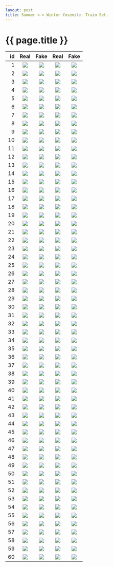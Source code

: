 ```yaml
---
layout: post
title: Summer <-> Winter Yosemite. Train Set.
---
```

{{ page.title }}
================

| id | Real | Fake | Real | Fake |
|---:|:---------:|:----------:|:----------:|:----------:|
| 1 | ![]({{site.baseurl}}/images/yosemite-supplemental/train/real_A/2014-07-30-22:20:53.jpg) | ![]({{site.baseurl}}/images/yosemite-supplemental/train/fake_B/2014-07-30-22:20:53.jpg) |![]({{site.baseurl}}/images/yosemite-supplemental/train/real_B/2014-07-30-22:20:53.jpg) |![]({{site.baseurl}}/images/yosemite-supplemental/train/fake_A/2014-07-30-22:20:53.jpg) | 
| 2 | ![]({{site.baseurl}}/images/yosemite-supplemental/train/real_A/2011-06-14-11:10:27.jpg) | ![]({{site.baseurl}}/images/yosemite-supplemental/train/fake_B/2011-06-14-11:10:27.jpg) |![]({{site.baseurl}}/images/yosemite-supplemental/train/real_B/2011-06-14-11:10:27.jpg) |![]({{site.baseurl}}/images/yosemite-supplemental/train/fake_A/2011-06-14-11:10:27.jpg) | 
| 3 | ![]({{site.baseurl}}/images/yosemite-supplemental/train/real_A/2011-07-07-15:37:22.jpg) | ![]({{site.baseurl}}/images/yosemite-supplemental/train/fake_B/2011-07-07-15:37:22.jpg) |![]({{site.baseurl}}/images/yosemite-supplemental/train/real_B/2011-07-07-15:37:22.jpg) |![]({{site.baseurl}}/images/yosemite-supplemental/train/fake_A/2011-07-07-15:37:22.jpg) | 
| 4 | ![]({{site.baseurl}}/images/yosemite-supplemental/train/real_A/2014-06-10-09:11:47.jpg) | ![]({{site.baseurl}}/images/yosemite-supplemental/train/fake_B/2014-06-10-09:11:47.jpg) |![]({{site.baseurl}}/images/yosemite-supplemental/train/real_B/2014-06-10-09:11:47.jpg) |![]({{site.baseurl}}/images/yosemite-supplemental/train/fake_A/2014-06-10-09:11:47.jpg) | 
| 5 | ![]({{site.baseurl}}/images/yosemite-supplemental/train/real_A/2012-08-10-18:34:09.jpg) | ![]({{site.baseurl}}/images/yosemite-supplemental/train/fake_B/2012-08-10-18:34:09.jpg) |![]({{site.baseurl}}/images/yosemite-supplemental/train/real_B/2012-08-10-18:34:09.jpg) |![]({{site.baseurl}}/images/yosemite-supplemental/train/fake_A/2012-08-10-18:34:09.jpg) | 
| 6 | ![]({{site.baseurl}}/images/yosemite-supplemental/train/real_A/2016-06-21-15:46:49.jpg) | ![]({{site.baseurl}}/images/yosemite-supplemental/train/fake_B/2016-06-21-15:46:49.jpg) |![]({{site.baseurl}}/images/yosemite-supplemental/train/real_B/2016-06-21-15:46:49.jpg) |![]({{site.baseurl}}/images/yosemite-supplemental/train/fake_A/2016-06-21-15:46:49.jpg) | 
| 7 | ![]({{site.baseurl}}/images/yosemite-supplemental/train/real_A/2015-08-14-10:29:18.jpg) | ![]({{site.baseurl}}/images/yosemite-supplemental/train/fake_B/2015-08-14-10:29:18.jpg) |![]({{site.baseurl}}/images/yosemite-supplemental/train/real_B/2015-08-14-10:29:18.jpg) |![]({{site.baseurl}}/images/yosemite-supplemental/train/fake_A/2015-08-14-10:29:18.jpg) | 
| 8 | ![]({{site.baseurl}}/images/yosemite-supplemental/train/real_A/2011-07-08-11:22:29.jpg) | ![]({{site.baseurl}}/images/yosemite-supplemental/train/fake_B/2011-07-08-11:22:29.jpg) |![]({{site.baseurl}}/images/yosemite-supplemental/train/real_B/2011-07-08-11:22:29.jpg) |![]({{site.baseurl}}/images/yosemite-supplemental/train/fake_A/2011-07-08-11:22:29.jpg) | 
| 9 | ![]({{site.baseurl}}/images/yosemite-supplemental/train/real_A/2013-07-19-17:13:59.jpg) | ![]({{site.baseurl}}/images/yosemite-supplemental/train/fake_B/2013-07-19-17:13:59.jpg) |![]({{site.baseurl}}/images/yosemite-supplemental/train/real_B/2013-07-19-17:13:59.jpg) |![]({{site.baseurl}}/images/yosemite-supplemental/train/fake_A/2013-07-19-17:13:59.jpg) | 
| 10 | ![]({{site.baseurl}}/images/yosemite-supplemental/train/real_A/2011-08-18-21:52:09.jpg) | ![]({{site.baseurl}}/images/yosemite-supplemental/train/fake_B/2011-08-18-21:52:09.jpg) |![]({{site.baseurl}}/images/yosemite-supplemental/train/real_B/2011-08-18-21:52:09.jpg) |![]({{site.baseurl}}/images/yosemite-supplemental/train/fake_A/2011-08-18-21:52:09.jpg) | 
| 11 | ![]({{site.baseurl}}/images/yosemite-supplemental/train/real_A/2014-08-12-20:08:27.jpg) | ![]({{site.baseurl}}/images/yosemite-supplemental/train/fake_B/2014-08-12-20:08:27.jpg) |![]({{site.baseurl}}/images/yosemite-supplemental/train/real_B/2014-08-12-20:08:27.jpg) |![]({{site.baseurl}}/images/yosemite-supplemental/train/fake_A/2014-08-12-20:08:27.jpg) | 
| 12 | ![]({{site.baseurl}}/images/yosemite-supplemental/train/real_A/2015-07-04-01:15:17.jpg) | ![]({{site.baseurl}}/images/yosemite-supplemental/train/fake_B/2015-07-04-01:15:17.jpg) |![]({{site.baseurl}}/images/yosemite-supplemental/train/real_B/2015-07-04-01:15:17.jpg) |![]({{site.baseurl}}/images/yosemite-supplemental/train/fake_A/2015-07-04-01:15:17.jpg) | 
| 13 | ![]({{site.baseurl}}/images/yosemite-supplemental/train/real_A/2016-07-30-08:15:54.jpg) | ![]({{site.baseurl}}/images/yosemite-supplemental/train/fake_B/2016-07-30-08:15:54.jpg) |![]({{site.baseurl}}/images/yosemite-supplemental/train/real_B/2016-07-30-08:15:54.jpg) |![]({{site.baseurl}}/images/yosemite-supplemental/train/fake_A/2016-07-30-08:15:54.jpg) | 
| 14 | ![]({{site.baseurl}}/images/yosemite-supplemental/train/real_A/2015-06-20-10:48:25.jpg) | ![]({{site.baseurl}}/images/yosemite-supplemental/train/fake_B/2015-06-20-10:48:25.jpg) |![]({{site.baseurl}}/images/yosemite-supplemental/train/real_B/2015-06-20-10:48:25.jpg) |![]({{site.baseurl}}/images/yosemite-supplemental/train/fake_A/2015-06-20-10:48:25.jpg) | 
| 15 | ![]({{site.baseurl}}/images/yosemite-supplemental/train/real_A/2012-06-21-03:33:06.jpg) | ![]({{site.baseurl}}/images/yosemite-supplemental/train/fake_B/2012-06-21-03:33:06.jpg) |![]({{site.baseurl}}/images/yosemite-supplemental/train/real_B/2012-06-21-03:33:06.jpg) |![]({{site.baseurl}}/images/yosemite-supplemental/train/fake_A/2012-06-21-03:33:06.jpg) | 
| 16 | ![]({{site.baseurl}}/images/yosemite-supplemental/train/real_A/2014-07-19-17:48:21.jpg) | ![]({{site.baseurl}}/images/yosemite-supplemental/train/fake_B/2014-07-19-17:48:21.jpg) |![]({{site.baseurl}}/images/yosemite-supplemental/train/real_B/2014-07-19-17:48:21.jpg) |![]({{site.baseurl}}/images/yosemite-supplemental/train/fake_A/2014-07-19-17:48:21.jpg) | 
| 17 | ![]({{site.baseurl}}/images/yosemite-supplemental/train/real_A/2012-06-27-15:44:12.jpg) | ![]({{site.baseurl}}/images/yosemite-supplemental/train/fake_B/2012-06-27-15:44:12.jpg) |![]({{site.baseurl}}/images/yosemite-supplemental/train/real_B/2012-06-27-15:44:12.jpg) |![]({{site.baseurl}}/images/yosemite-supplemental/train/fake_A/2012-06-27-15:44:12.jpg) | 
| 18 | ![]({{site.baseurl}}/images/yosemite-supplemental/train/real_A/2015-05-17-16:13:55.jpg) | ![]({{site.baseurl}}/images/yosemite-supplemental/train/fake_B/2015-05-17-16:13:55.jpg) |![]({{site.baseurl}}/images/yosemite-supplemental/train/real_B/2015-05-17-16:13:55.jpg) |![]({{site.baseurl}}/images/yosemite-supplemental/train/fake_A/2015-05-17-16:13:55.jpg) | 
| 19 | ![]({{site.baseurl}}/images/yosemite-supplemental/train/real_A/2013-06-14-14:47:49.jpg) | ![]({{site.baseurl}}/images/yosemite-supplemental/train/fake_B/2013-06-14-14:47:49.jpg) |![]({{site.baseurl}}/images/yosemite-supplemental/train/real_B/2013-06-14-14:47:49.jpg) |![]({{site.baseurl}}/images/yosemite-supplemental/train/fake_A/2013-06-14-14:47:49.jpg) | 
| 20 | ![]({{site.baseurl}}/images/yosemite-supplemental/train/real_A/2013-07-28-02:39:42.jpg) | ![]({{site.baseurl}}/images/yosemite-supplemental/train/fake_B/2013-07-28-02:39:42.jpg) |![]({{site.baseurl}}/images/yosemite-supplemental/train/real_B/2013-07-28-02:39:42.jpg) |![]({{site.baseurl}}/images/yosemite-supplemental/train/fake_A/2013-07-28-02:39:42.jpg) | 
| 21 | ![]({{site.baseurl}}/images/yosemite-supplemental/train/real_A/2013-07-20-01:19:13.jpg) | ![]({{site.baseurl}}/images/yosemite-supplemental/train/fake_B/2013-07-20-01:19:13.jpg) |![]({{site.baseurl}}/images/yosemite-supplemental/train/real_B/2013-07-20-01:19:13.jpg) |![]({{site.baseurl}}/images/yosemite-supplemental/train/fake_A/2013-07-20-01:19:13.jpg) | 
| 22 | ![]({{site.baseurl}}/images/yosemite-supplemental/train/real_A/2011-08-06-22:38:35.jpg) | ![]({{site.baseurl}}/images/yosemite-supplemental/train/fake_B/2011-08-06-22:38:35.jpg) |![]({{site.baseurl}}/images/yosemite-supplemental/train/real_B/2011-08-06-22:38:35.jpg) |![]({{site.baseurl}}/images/yosemite-supplemental/train/fake_A/2011-08-06-22:38:35.jpg) | 
| 23 | ![]({{site.baseurl}}/images/yosemite-supplemental/train/real_A/2014-05-13-02:35:47.jpg) | ![]({{site.baseurl}}/images/yosemite-supplemental/train/fake_B/2014-05-13-02:35:47.jpg) |![]({{site.baseurl}}/images/yosemite-supplemental/train/real_B/2014-05-13-02:35:47.jpg) |![]({{site.baseurl}}/images/yosemite-supplemental/train/fake_A/2014-05-13-02:35:47.jpg) | 
| 24 | ![]({{site.baseurl}}/images/yosemite-supplemental/train/real_A/2013-09-09-03:43:43.jpg) | ![]({{site.baseurl}}/images/yosemite-supplemental/train/fake_B/2013-09-09-03:43:43.jpg) |![]({{site.baseurl}}/images/yosemite-supplemental/train/real_B/2013-09-09-03:43:43.jpg) |![]({{site.baseurl}}/images/yosemite-supplemental/train/fake_A/2013-09-09-03:43:43.jpg) | 
| 25 | ![]({{site.baseurl}}/images/yosemite-supplemental/train/real_A/2016-08-30-04:09:02.jpg) | ![]({{site.baseurl}}/images/yosemite-supplemental/train/fake_B/2016-08-30-04:09:02.jpg) |![]({{site.baseurl}}/images/yosemite-supplemental/train/real_B/2016-08-30-04:09:02.jpg) |![]({{site.baseurl}}/images/yosemite-supplemental/train/fake_A/2016-08-30-04:09:02.jpg) | 
| 26 | ![]({{site.baseurl}}/images/yosemite-supplemental/train/real_A/2014-08-13-21:23:53.jpg) | ![]({{site.baseurl}}/images/yosemite-supplemental/train/fake_B/2014-08-13-21:23:53.jpg) |![]({{site.baseurl}}/images/yosemite-supplemental/train/real_B/2014-08-13-21:23:53.jpg) |![]({{site.baseurl}}/images/yosemite-supplemental/train/fake_A/2014-08-13-21:23:53.jpg) | 
| 27 | ![]({{site.baseurl}}/images/yosemite-supplemental/train/real_A/2011-07-03-17:23:51.jpg) | ![]({{site.baseurl}}/images/yosemite-supplemental/train/fake_B/2011-07-03-17:23:51.jpg) |![]({{site.baseurl}}/images/yosemite-supplemental/train/real_B/2011-07-03-17:23:51.jpg) |![]({{site.baseurl}}/images/yosemite-supplemental/train/fake_A/2011-07-03-17:23:51.jpg) | 
| 28 | ![]({{site.baseurl}}/images/yosemite-supplemental/train/real_A/2014-07-01-04:34:44.jpg) | ![]({{site.baseurl}}/images/yosemite-supplemental/train/fake_B/2014-07-01-04:34:44.jpg) |![]({{site.baseurl}}/images/yosemite-supplemental/train/real_B/2014-07-01-04:34:44.jpg) |![]({{site.baseurl}}/images/yosemite-supplemental/train/fake_A/2014-07-01-04:34:44.jpg) | 
| 29 | ![]({{site.baseurl}}/images/yosemite-supplemental/train/real_A/2014-06-22-05:13:48.jpg) | ![]({{site.baseurl}}/images/yosemite-supplemental/train/fake_B/2014-06-22-05:13:48.jpg) |![]({{site.baseurl}}/images/yosemite-supplemental/train/real_B/2014-06-22-05:13:48.jpg) |![]({{site.baseurl}}/images/yosemite-supplemental/train/fake_A/2014-06-22-05:13:48.jpg) | 
| 30 | ![]({{site.baseurl}}/images/yosemite-supplemental/train/real_A/2015-07-07-07:13:05.jpg) | ![]({{site.baseurl}}/images/yosemite-supplemental/train/fake_B/2015-07-07-07:13:05.jpg) |![]({{site.baseurl}}/images/yosemite-supplemental/train/real_B/2015-07-07-07:13:05.jpg) |![]({{site.baseurl}}/images/yosemite-supplemental/train/fake_A/2015-07-07-07:13:05.jpg) | 
| 31 | ![]({{site.baseurl}}/images/yosemite-supplemental/train/real_A/2016-04-08-05:27:23.jpg) | ![]({{site.baseurl}}/images/yosemite-supplemental/train/fake_B/2016-04-08-05:27:23.jpg) |![]({{site.baseurl}}/images/yosemite-supplemental/train/real_B/2016-04-08-05:27:23.jpg) |![]({{site.baseurl}}/images/yosemite-supplemental/train/fake_A/2016-04-08-05:27:23.jpg) | 
| 32 | ![]({{site.baseurl}}/images/yosemite-supplemental/train/real_A/2011-08-02-00:14:07.jpg) | ![]({{site.baseurl}}/images/yosemite-supplemental/train/fake_B/2011-08-02-00:14:07.jpg) |![]({{site.baseurl}}/images/yosemite-supplemental/train/real_B/2011-08-02-00:14:07.jpg) |![]({{site.baseurl}}/images/yosemite-supplemental/train/fake_A/2011-08-02-00:14:07.jpg) | 
| 33 | ![]({{site.baseurl}}/images/yosemite-supplemental/train/real_A/2014-08-29-12:48:44.jpg) | ![]({{site.baseurl}}/images/yosemite-supplemental/train/fake_B/2014-08-29-12:48:44.jpg) |![]({{site.baseurl}}/images/yosemite-supplemental/train/real_B/2014-08-29-12:48:44.jpg) |![]({{site.baseurl}}/images/yosemite-supplemental/train/fake_A/2014-08-29-12:48:44.jpg) | 
| 34 | ![]({{site.baseurl}}/images/yosemite-supplemental/train/real_A/2012-07-12-10:53:19.jpg) | ![]({{site.baseurl}}/images/yosemite-supplemental/train/fake_B/2012-07-12-10:53:19.jpg) |![]({{site.baseurl}}/images/yosemite-supplemental/train/real_B/2012-07-12-10:53:19.jpg) |![]({{site.baseurl}}/images/yosemite-supplemental/train/fake_A/2012-07-12-10:53:19.jpg) | 
| 35 | ![]({{site.baseurl}}/images/yosemite-supplemental/train/real_A/2012-06-01-19:37:52.jpg) | ![]({{site.baseurl}}/images/yosemite-supplemental/train/fake_B/2012-06-01-19:37:52.jpg) |![]({{site.baseurl}}/images/yosemite-supplemental/train/real_B/2012-06-01-19:37:52.jpg) |![]({{site.baseurl}}/images/yosemite-supplemental/train/fake_A/2012-06-01-19:37:52.jpg) | 
| 36 | ![]({{site.baseurl}}/images/yosemite-supplemental/train/real_A/2013-08-12-00:09:52.jpg) | ![]({{site.baseurl}}/images/yosemite-supplemental/train/fake_B/2013-08-12-00:09:52.jpg) |![]({{site.baseurl}}/images/yosemite-supplemental/train/real_B/2013-08-12-00:09:52.jpg) |![]({{site.baseurl}}/images/yosemite-supplemental/train/fake_A/2013-08-12-00:09:52.jpg) | 
| 37 | ![]({{site.baseurl}}/images/yosemite-supplemental/train/real_A/2016-07-14-20:09:54.jpg) | ![]({{site.baseurl}}/images/yosemite-supplemental/train/fake_B/2016-07-14-20:09:54.jpg) |![]({{site.baseurl}}/images/yosemite-supplemental/train/real_B/2016-07-14-20:09:54.jpg) |![]({{site.baseurl}}/images/yosemite-supplemental/train/fake_A/2016-07-14-20:09:54.jpg) | 
| 38 | ![]({{site.baseurl}}/images/yosemite-supplemental/train/real_A/2013-07-06-17:30:17.jpg) | ![]({{site.baseurl}}/images/yosemite-supplemental/train/fake_B/2013-07-06-17:30:17.jpg) |![]({{site.baseurl}}/images/yosemite-supplemental/train/real_B/2013-07-06-17:30:17.jpg) |![]({{site.baseurl}}/images/yosemite-supplemental/train/fake_A/2013-07-06-17:30:17.jpg) | 
| 39 | ![]({{site.baseurl}}/images/yosemite-supplemental/train/real_A/2015-07-25-21:40:48.jpg) | ![]({{site.baseurl}}/images/yosemite-supplemental/train/fake_B/2015-07-25-21:40:48.jpg) |![]({{site.baseurl}}/images/yosemite-supplemental/train/real_B/2015-07-25-21:40:48.jpg) |![]({{site.baseurl}}/images/yosemite-supplemental/train/fake_A/2015-07-25-21:40:48.jpg) | 
| 40 | ![]({{site.baseurl}}/images/yosemite-supplemental/train/real_A/2014-06-06-14:33:49.jpg) | ![]({{site.baseurl}}/images/yosemite-supplemental/train/fake_B/2014-06-06-14:33:49.jpg) |![]({{site.baseurl}}/images/yosemite-supplemental/train/real_B/2014-06-06-14:33:49.jpg) |![]({{site.baseurl}}/images/yosemite-supplemental/train/fake_A/2014-06-06-14:33:49.jpg) | 
| 41 | ![]({{site.baseurl}}/images/yosemite-supplemental/train/real_A/2014-06-27-20:22:16.jpg) | ![]({{site.baseurl}}/images/yosemite-supplemental/train/fake_B/2014-06-27-20:22:16.jpg) |![]({{site.baseurl}}/images/yosemite-supplemental/train/real_B/2014-06-27-20:22:16.jpg) |![]({{site.baseurl}}/images/yosemite-supplemental/train/fake_A/2014-06-27-20:22:16.jpg) | 
| 42 | ![]({{site.baseurl}}/images/yosemite-supplemental/train/real_A/2015-08-12-21:53:23.jpg) | ![]({{site.baseurl}}/images/yosemite-supplemental/train/fake_B/2015-08-12-21:53:23.jpg) |![]({{site.baseurl}}/images/yosemite-supplemental/train/real_B/2015-08-12-21:53:23.jpg) |![]({{site.baseurl}}/images/yosemite-supplemental/train/fake_A/2015-08-12-21:53:23.jpg) | 
| 43 | ![]({{site.baseurl}}/images/yosemite-supplemental/train/real_A/2012-08-10-21:39:02.jpg) | ![]({{site.baseurl}}/images/yosemite-supplemental/train/fake_B/2012-08-10-21:39:02.jpg) |![]({{site.baseurl}}/images/yosemite-supplemental/train/real_B/2012-08-10-21:39:02.jpg) |![]({{site.baseurl}}/images/yosemite-supplemental/train/fake_A/2012-08-10-21:39:02.jpg) | 
| 44 | ![]({{site.baseurl}}/images/yosemite-supplemental/train/real_A/2014-08-30-19:29:11.jpg) | ![]({{site.baseurl}}/images/yosemite-supplemental/train/fake_B/2014-08-30-19:29:11.jpg) |![]({{site.baseurl}}/images/yosemite-supplemental/train/real_B/2014-08-30-19:29:11.jpg) |![]({{site.baseurl}}/images/yosemite-supplemental/train/fake_A/2014-08-30-19:29:11.jpg) | 
| 45 | ![]({{site.baseurl}}/images/yosemite-supplemental/train/real_A/2016-08-01-05:15:03.jpg) | ![]({{site.baseurl}}/images/yosemite-supplemental/train/fake_B/2016-08-01-05:15:03.jpg) |![]({{site.baseurl}}/images/yosemite-supplemental/train/real_B/2016-08-01-05:15:03.jpg) |![]({{site.baseurl}}/images/yosemite-supplemental/train/fake_A/2016-08-01-05:15:03.jpg) | 
| 46 | ![]({{site.baseurl}}/images/yosemite-supplemental/train/real_A/2014-05-13-21:38:13.jpg) | ![]({{site.baseurl}}/images/yosemite-supplemental/train/fake_B/2014-05-13-21:38:13.jpg) |![]({{site.baseurl}}/images/yosemite-supplemental/train/real_B/2014-05-13-21:38:13.jpg) |![]({{site.baseurl}}/images/yosemite-supplemental/train/fake_A/2014-05-13-21:38:13.jpg) | 
| 47 | ![]({{site.baseurl}}/images/yosemite-supplemental/train/real_A/2011-06-15-21:18:44.jpg) | ![]({{site.baseurl}}/images/yosemite-supplemental/train/fake_B/2011-06-15-21:18:44.jpg) |![]({{site.baseurl}}/images/yosemite-supplemental/train/real_B/2011-06-15-21:18:44.jpg) |![]({{site.baseurl}}/images/yosemite-supplemental/train/fake_A/2011-06-15-21:18:44.jpg) | 
| 48 | ![]({{site.baseurl}}/images/yosemite-supplemental/train/real_A/2015-08-01-14:23:02.jpg) | ![]({{site.baseurl}}/images/yosemite-supplemental/train/fake_B/2015-08-01-14:23:02.jpg) |![]({{site.baseurl}}/images/yosemite-supplemental/train/real_B/2015-08-01-14:23:02.jpg) |![]({{site.baseurl}}/images/yosemite-supplemental/train/fake_A/2015-08-01-14:23:02.jpg) | 
| 49 | ![]({{site.baseurl}}/images/yosemite-supplemental/train/real_A/2015-08-02-06:38:35.jpg) | ![]({{site.baseurl}}/images/yosemite-supplemental/train/fake_B/2015-08-02-06:38:35.jpg) |![]({{site.baseurl}}/images/yosemite-supplemental/train/real_B/2015-08-02-06:38:35.jpg) |![]({{site.baseurl}}/images/yosemite-supplemental/train/fake_A/2015-08-02-06:38:35.jpg) | 
| 50 | ![]({{site.baseurl}}/images/yosemite-supplemental/train/real_A/2014-08-27-22:33:53.jpg) | ![]({{site.baseurl}}/images/yosemite-supplemental/train/fake_B/2014-08-27-22:33:53.jpg) |![]({{site.baseurl}}/images/yosemite-supplemental/train/real_B/2014-08-27-22:33:53.jpg) |![]({{site.baseurl}}/images/yosemite-supplemental/train/fake_A/2014-08-27-22:33:53.jpg) | 
| 51 | ![]({{site.baseurl}}/images/yosemite-supplemental/train/real_A/2013-08-30-09:31:33.jpg) | ![]({{site.baseurl}}/images/yosemite-supplemental/train/fake_B/2013-08-30-09:31:33.jpg) |![]({{site.baseurl}}/images/yosemite-supplemental/train/real_B/2013-08-30-09:31:33.jpg) |![]({{site.baseurl}}/images/yosemite-supplemental/train/fake_A/2013-08-30-09:31:33.jpg) | 
| 52 | ![]({{site.baseurl}}/images/yosemite-supplemental/train/real_A/2013-07-04-05:27:51.jpg) | ![]({{site.baseurl}}/images/yosemite-supplemental/train/fake_B/2013-07-04-05:27:51.jpg) |![]({{site.baseurl}}/images/yosemite-supplemental/train/real_B/2013-07-04-05:27:51.jpg) |![]({{site.baseurl}}/images/yosemite-supplemental/train/fake_A/2013-07-04-05:27:51.jpg) | 
| 53 | ![]({{site.baseurl}}/images/yosemite-supplemental/train/real_A/2012-09-06-08:33:54.jpg) | ![]({{site.baseurl}}/images/yosemite-supplemental/train/fake_B/2012-09-06-08:33:54.jpg) |![]({{site.baseurl}}/images/yosemite-supplemental/train/real_B/2012-09-06-08:33:54.jpg) |![]({{site.baseurl}}/images/yosemite-supplemental/train/fake_A/2012-09-06-08:33:54.jpg) | 
| 54 | ![]({{site.baseurl}}/images/yosemite-supplemental/train/real_A/2015-09-01-11:32:08.jpg) | ![]({{site.baseurl}}/images/yosemite-supplemental/train/fake_B/2015-09-01-11:32:08.jpg) |![]({{site.baseurl}}/images/yosemite-supplemental/train/real_B/2015-09-01-11:32:08.jpg) |![]({{site.baseurl}}/images/yosemite-supplemental/train/fake_A/2015-09-01-11:32:08.jpg) | 
| 55 | ![]({{site.baseurl}}/images/yosemite-supplemental/train/real_A/2014-07-10-17:38:57.jpg) | ![]({{site.baseurl}}/images/yosemite-supplemental/train/fake_B/2014-07-10-17:38:57.jpg) |![]({{site.baseurl}}/images/yosemite-supplemental/train/real_B/2014-07-10-17:38:57.jpg) |![]({{site.baseurl}}/images/yosemite-supplemental/train/fake_A/2014-07-10-17:38:57.jpg) | 
| 56 | ![]({{site.baseurl}}/images/yosemite-supplemental/train/real_A/2013-07-12-14:04:28.jpg) | ![]({{site.baseurl}}/images/yosemite-supplemental/train/fake_B/2013-07-12-14:04:28.jpg) |![]({{site.baseurl}}/images/yosemite-supplemental/train/real_B/2013-07-12-14:04:28.jpg) |![]({{site.baseurl}}/images/yosemite-supplemental/train/fake_A/2013-07-12-14:04:28.jpg) | 
| 57 | ![]({{site.baseurl}}/images/yosemite-supplemental/train/real_A/2012-06-22-10:43:46.jpg) | ![]({{site.baseurl}}/images/yosemite-supplemental/train/fake_B/2012-06-22-10:43:46.jpg) |![]({{site.baseurl}}/images/yosemite-supplemental/train/real_B/2012-06-22-10:43:46.jpg) |![]({{site.baseurl}}/images/yosemite-supplemental/train/fake_A/2012-06-22-10:43:46.jpg) | 
| 58 | ![]({{site.baseurl}}/images/yosemite-supplemental/train/real_A/2015-06-22-13:59:04.jpg) | ![]({{site.baseurl}}/images/yosemite-supplemental/train/fake_B/2015-06-22-13:59:04.jpg) |![]({{site.baseurl}}/images/yosemite-supplemental/train/real_B/2015-06-22-13:59:04.jpg) |![]({{site.baseurl}}/images/yosemite-supplemental/train/fake_A/2015-06-22-13:59:04.jpg) | 
| 59 | ![]({{site.baseurl}}/images/yosemite-supplemental/train/real_A/2015-05-15-18:26:45.jpg) | ![]({{site.baseurl}}/images/yosemite-supplemental/train/fake_B/2015-05-15-18:26:45.jpg) |![]({{site.baseurl}}/images/yosemite-supplemental/train/real_B/2015-05-15-18:26:45.jpg) |![]({{site.baseurl}}/images/yosemite-supplemental/train/fake_A/2015-05-15-18:26:45.jpg) | 
| 60 | ![]({{site.baseurl}}/images/yosemite-supplemental/train/real_A/2013-06-12-15:59:24.jpg) | ![]({{site.baseurl}}/images/yosemite-supplemental/train/fake_B/2013-06-12-15:59:24.jpg) |![]({{site.baseurl}}/images/yosemite-supplemental/train/real_B/2013-06-12-15:59:24.jpg) |![]({{site.baseurl}}/images/yosemite-supplemental/train/fake_A/2013-06-12-15:59:24.jpg) | 
